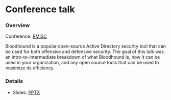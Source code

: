 # Conference talk

### Overview

Conference: [RMISC](https://rmisc.org/)

Bloodhound is a popular open-source Active Directory security tool that can be used for both offensive and defensive security. The goal of this talk was an intro-to-intermediate breakdown of what Bloodhound is, how it can be used in your organization, and any open source tools that can be used to maximize its efficiency.

### Details

- Slides: [PPTX](RMISC_bloodhound-use-and-abuse.pptx)
